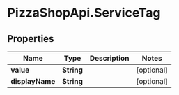 # PizzaShopApi.ServiceTag

## Properties

Name | Type | Description | Notes
------------ | ------------- | ------------- | -------------
**value** | **String** |  | [optional] 
**displayName** | **String** |  | [optional] 


